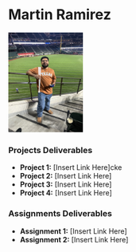 # Martin Ramirez
<img src="./assets/MartinR.jpeg" style="width:150px;"/>

### Projects Deliverables
- **Project 1:** [Insert Link Here]cke
- **Project 2:** [Insert Link Here]
- **Project 3:** [Insert Link Here]
- **Project 4:** [Insert Link Here]

### Assignments Deliverables
- **Assignment 1:** [Insert Link Here]
- **Assignment 2:** [Insert Link Here]







